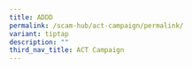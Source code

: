 ```yaml
---
title: ADDD
permalink: /scam-hub/act-campaign/permalink/
variant: tiptap
description: ""
third_nav_title: ACT Campaign
---
```

